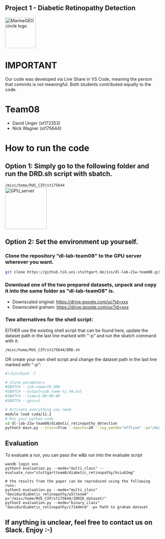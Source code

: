 ## Project 1 - Diabetic Retinopathy Detection

<img src="IDRiD_001.jpg" alt="MarineGEO circle logo" style="height: 100px; width:100px;"/>

# IMPORTANT
Our code was developed via Live Share in VS Code, meaning the person that commits is not meaningful.
Both students contributed equally to the code.

# Team08
- David Unger (st172353)
- Nick Wagner (st175644)

# How to run the code
## Option 1: Simply go to the following folder and run the DRD.sh script with sbatch.
```/misc/home/RUS_CIP/st175644```<br />
<img width="135" alt="GPU_server" src="https://media.github.tik.uni-stuttgart.de/user/3602/files/ebb26c00-8e41-11ec-849e-190cef3da412">

## Option 2: Set the environment up yourself.
### Clone the repository "dl-lab-team08" to the GPU server wherever you want.
```sh
git clone https://github.tik.uni-stuttgart.de/iss/dl-lab-21w-team08.git
```
### Download one of the two prepared datasets, unpack and copy it into the same folder as "dl-lab-team08" is. 
  - Downscaled original: https://drive.google.com/uc?id=xxx
  - Downscaled graham: https://drive.google.com/uc?id=xxx

### Two alternatives for the shell script:<br />
EITHER use the existing shell script that can be found here, update the dataset path in the last line marked with "-p" and run the sbatch command with it: 
```sh
/misc/home/RUS_CIP/st175644/DRD.sh
```
OR create your own shell script and change the dataset path in the last line marked with "-p":
 ```sh
#!/bin/bash -l

# Slurm parameters
#SBATCH --job-name=T8_DRD
#SBATCH --output=job_name-%j.%N.out
#SBATCH --time=1-00:00:00
#SBATCH --gpus=1

# Activate everything you need
module load cuda/11.2
# Run your python code
cd dl-lab-21w-team08/diabetic_retinopathy_detection
python3 main.py --train=True --epochs=20 --log_wandb="offline" -p="/misc/home/RUS_CIP/st175644/IDRID_dataset/"
```

## Evaluation
To evaluate a run, you can pass the w&b run into the evaluate script
```
wandb login xxx
python3 evaluation.py --mode="multi_class" --evaluate_run="stuttgartteam8/diabetic_retinopathy/hsiu62mg"

# the results from the paper can be reproduced using the following runs: 
python3 evaluation.py --mode="multi_class" "davidu/diabetic_retinopathy/u5ltosw6" -p="/misc/home/RUS_CIP/st175644/IDRID_dataset/"
python3 evaluation.py --mode="binary_class" "davidu/diabetic_retinopathy/i7144mrm" -p= Path to graham dataset
```

## If anything is unclear, feel free to contact us on Slack. Enjoy :-)
